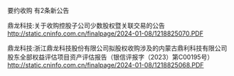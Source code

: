 要约收购 有2条新公告 

鼎龙科技:关于收购控股子公司少数股权暨关联交易的公告 http://static.cninfo.com.cn/finalpage/2024-01-08/1218825070.PDF 

鼎龙科技:浙江鼎龙科技股份有限公司拟股权收购涉及的内蒙古鼎利科技有限公司股东全部权益评估项目资产评估报告（银信评报字（2023）第C00195号） http://static.cninfo.com.cn/finalpage/2024-01-08/1218825068.PDF 

